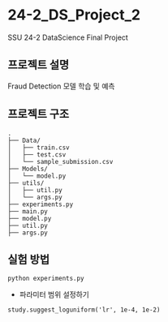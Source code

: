 # 24-2_DS_Project_2
SSU 24-2 DataScience Final Project

## 프로젝트 설명
Fraud Detection 모델 학습 및 예측

## 프로젝트 구조
```
.
├── Data/
│   ├── train.csv
│   ├── test.csv
│   └── sample_submission.csv
├── Models/
│   └── model.py
├── utils/
│   ├── util.py
│   └── args.py
├── experiments.py
├── main.py
├── model.py
├── util.py
├── args.py
```

## 실험 방법
```
python experiments.py
```
- 파라미터 범위 설정하기
```
study.suggest_loguniform('lr', 1e-4, 1e-2)
```